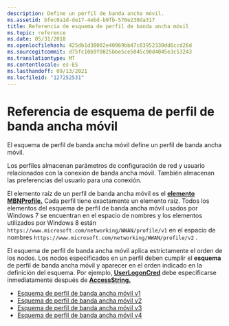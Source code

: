 ```yaml
---
description: Define un perfil de banda ancha móvil.
ms.assetid: bfec0a1d-de17-4ebd-b9fb-570e230da317
title: Referencia de esquema de perfil de banda ancha móvil
ms.topic: reference
ms.date: 05/31/2018
ms.openlocfilehash: 425db1d38002e40969bb47c03952330dd6ccd26d
ms.sourcegitcommit: d75fc10b9f0825bbe5ce5045c90d4045e3c53243
ms.translationtype: MT
ms.contentlocale: es-ES
ms.lasthandoff: 09/13/2021
ms.locfileid: "127252531"
---
```

# <a name="mobile-broadband-profile-schema-reference"></a>Referencia de esquema de perfil de banda ancha móvil

El esquema de perfil de banda ancha móvil define un perfil de banda ancha móvil.

Los perfiles almacenan parámetros de configuración de red y usuario relacionados con la conexión de banda ancha móvil. También almacenan las preferencias del usuario para una conexión.

El elemento raíz de un perfil de banda ancha móvil es el [**elemento MBNProfile.**](schema-mbnprofile-element.md) Cada perfil tiene exactamente un elemento raíz. Todos los elementos del esquema de perfil de banda ancha móvil usados por Windows 7 se encuentran en el espacio de nombres y los elementos utilizados por Windows 8 están `https://www.microsoft.com/networking/WWAN/profile/v1` en el espacio de nombres `https://www.microsoft.com/networking/WWAN/profile/v2` .

El esquema de perfil de banda ancha móvil aplica estrictamente el orden de los nodos. Los nodos especificados en un perfil deben cumplir el **esquema** de perfil de banda ancha móvil y aparecer en el orden indicado en la definición del esquema. Por ejemplo, [**UserLogonCred**](schema-userlogoncred-contexttype-element.md) debe especificarse inmediatamente después de [**AccessString.**](schema-accessstring-contexttype-element.md)

-   [Esquema de perfil de banda ancha móvil v1](mobile-broadband-profile-schema.md)
-   [Esquema de perfil de banda ancha móvil v2](mobile-broadband-profile-schema-v2.md)
-   [Esquema de perfil de banda ancha móvil v3](mobile-broadband-profile-schema-v3.md)
-   [Esquema de perfil de banda ancha móvil v4](/previous-versions/windows/desktop/legacy/mt243438(v=vs.85))

 

 
